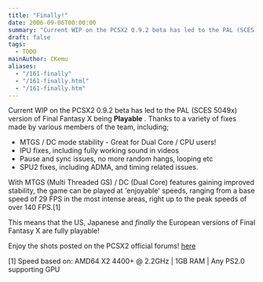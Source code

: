 ```yaml
---
title: "Finally!"
date: 2006-09-06T00:00:00
summary: "Current WIP on the PCSX2 0.9.2 beta has led to the PAL (SCES 5049x) version of Final Fantasy X being Playable"
draft: false
tags:
  - TODO
mainAuthor: CKemu
aliases:
  - "/161-finally"
  - "/161-finally.html"
  - "/161-finally.htm"
---
```



Current WIP on the PCSX2 0.9.2 beta has led to the PAL (SCES 5049x)
version of Final Fantasy X being **Playable** . Thanks to a variety of
fixes made by various members of the team, including;

-   MTGS / DC mode stability - Great for Dual Core / CPU users!
-   IPU fixes, including fully working sound in videos
-   Pause and sync issues, no more random hangs, looping etc
-   SPU2 fixes, including ADMA, and timing related issues.

With MTGS (Multi Threaded GS) / DC (Dual Core) features gaining improved
stability, the game can be played at 'enjoyable' speeds, ranging from
a base speed of 29 FPS in the most intense areas, right up to the peak
speeds of over 140 FPS.[1]

This means that the US, Japanese and *finally* the European versions of
Final Fantasy X are fully playable!

Enjoy the shots posted on the PCSX2 official forums!
[here](http://forums.ngemu.com/pcsx2-official-forum/77644-0-9-2-final-fantasy-x-stable-playable.html%20)

[1] Speed based on:
AMD64 X2 4400+ @ 2.2GHz | 1GB RAM | Any PS2.0 supporting GPU
